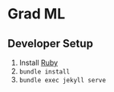 # Grad ML

## Developer Setup

1. Install [Ruby](https://www.ruby-lang.org/en/)
2. `bundle install`
3. `bundle exec jekyll serve`
